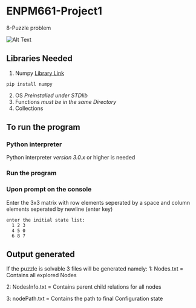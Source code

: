 # ENPM661-Project1
8-Puzzle problem


![Alt Text](https://camo.githubusercontent.com/dc7acb261adfbbbc497627935432fcd5ca60868a/687474703a2f2f692e696d6775722e636f6d2f76517443655a662e676966)


## Libraries Needed
1) Numpy [Library Link](https://www.numpy.org)
```
pip install numpy
```
2)  OS *Preinstalled under STDlib*
3)  Functions *must be in the same Directory*
4)  Collections

## To run the program
### Python interpreter 
  Python interpreter *version 3.0.x* or higher is needed
### Run the program
### Upon prompt on the console
  Enter the 3x3 matrix with row elements seperated by a space and
column elements seperated by newline (enter key)
```
enter the initial state list:
  1 2 3
  4 5 0
  6 8 7
```

## Output generated
  If the puzzle is solvable 3 files will be generated namely:
1: Nodes.txt      = Contains all explored Nodes

2: NodesInfo.txt  = Contains parent child relations for all nodes

3: nodePath.txt   = Contains the path to final Configuration state
